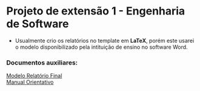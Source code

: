 # Projeto de extensão 1 - Engenharia de Software
* Usualmente crio os relatórios no template em __LaTeX__, porém este usarei o modelo disponibilizado pela intituição de ensino no software Word.

### Documentos auxiliares:

<a href="Modelo%20relatorio%20final.docx">Modelo Relatório Final</a> </br>
<a href="Relatorio%20orientativo.docx">Manual Orientativo</a></br>